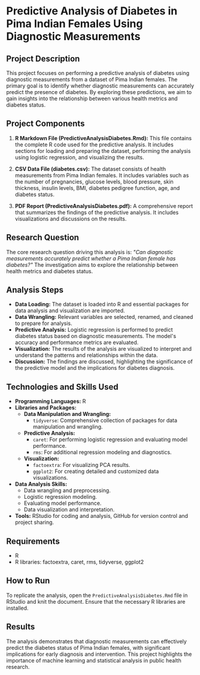 # Predictive Analysis of Diabetes in Pima Indian Females Using Diagnostic Measurements

## Project Description

This project focuses on performing a predictive analysis of diabetes using diagnostic measurements from a dataset of Pima Indian females. The primary goal is to identify whether diagnostic measurements can accurately predict the presence of diabetes. By exploring these predictions, we aim to gain insights into the relationship between various health metrics and diabetes status.

## Project Components

1. **R Markdown File (PredictiveAnalysisDiabetes.Rmd):** 
   This file contains the complete R code used for the predictive analysis. It includes sections for loading and preparing the dataset, performing the analysis using logistic regression, and visualizing the results.

2. **CSV Data File (diabetes.csv):**
   The dataset consists of health measurements from Pima Indian females. It includes variables such as the number of pregnancies, glucose levels, blood pressure, skin thickness, insulin levels, BMI, diabetes pedigree function, age, and diabetes status.

3. **PDF Report (PredictiveAnalysisDiabetes.pdf):**
   A comprehensive report that summarizes the findings of the predictive analysis. It includes visualizations and discussions on the results.

## Research Question

The core research question driving this analysis is: *"Can diagnostic measurements accurately predict whether a Pima Indian female has diabetes?"* The investigation aims to explore the relationship between health metrics and diabetes status.

## Analysis Steps

- **Data Loading:** The dataset is loaded into R and essential packages for data analysis and visualization are imported.
- **Data Wrangling:** Relevant variables are selected, renamed, and cleaned to prepare for analysis.
- **Predictive Analysis:** Logistic regression is performed to predict diabetes status based on diagnostic measurements. The model's accuracy and performance metrics are evaluated.
- **Visualization:** The results of the analysis are visualized to interpret and understand the patterns and relationships within the data.
- **Discussion:** The findings are discussed, highlighting the significance of the predictive model and the implications for diabetes diagnosis.

## Technologies and Skills Used

- **Programming Languages:** R
- **Libraries and Packages:**
  - **Data Manipulation and Wrangling:**
    - `tidyverse`: Comprehensive collection of packages for data manipulation and wrangling.
  - **Predictive Analysis:**
    - `caret`: For performing logistic regression and evaluating model performance.
    - `rms`: For additional regression modeling and diagnostics.
  - **Visualization:**
    - `factoextra`: For visualizing PCA results.
    - `ggplot2`: For creating detailed and customized data visualizations.
- **Data Analysis Skills:** 
  - Data wrangling and preprocessing.
  - Logistic regression modeling.
  - Evaluating model performance.
  - Data visualization and interpretation.
- **Tools:** RStudio for coding and analysis, GitHub for version control and project sharing.

## Requirements

- R
- R libraries: factoextra, caret, rms, tidyverse, ggplot2

## How to Run

To replicate the analysis, open the `PredictiveAnalysisDiabetes.Rmd` file in RStudio and knit the document. Ensure that the necessary R libraries are installed.

## Results

The analysis demonstrates that diagnostic measurements can effectively predict the diabetes status of Pima Indian females, with significant implications for early diagnosis and intervention. This project highlights the importance of machine learning and statistical analysis in public health research.
